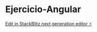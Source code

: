 # Ejercicio-Angular

[Edit in StackBlitz next generation editor ⚡️](https://stackblitz.com/~/github.com/Has18Live/Ejercicio-Angular)